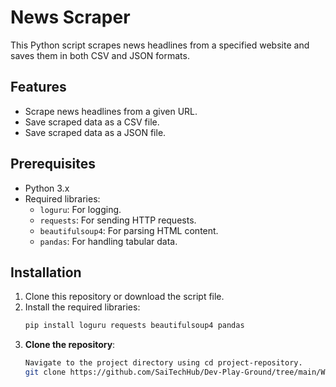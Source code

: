 # News Scraper

This Python script scrapes news headlines from a specified website and saves them in both CSV and JSON formats. 

## Features
- Scrape news headlines from a given URL.
- Save scraped data as a CSV file.
- Save scraped data as a JSON file.

## Prerequisites
- Python 3.x
- Required libraries:
  - `loguru`: For logging.
  - `requests`: For sending HTTP requests.
  - `beautifulsoup4`: For parsing HTML content.
  - `pandas`: For handling tabular data.

## Installation
1. Clone this repository or download the script file.
2. Install the required libraries:
   ```bash
   pip install loguru requests beautifulsoup4 pandas
   ```
3. **Clone the repository**:
   ```bash
   Navigate to the project directory using cd project-repository.
   git clone https://github.com/SaiTechHub/Dev-Play-Ground/tree/main/Web-Scraper-for-Daily-News-Python-Project

